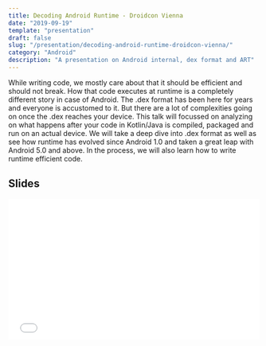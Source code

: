 ```yaml
---
title: Decoding Android Runtime - Droidcon Vienna
date: "2019-09-19"
template: "presentation"
draft: false
slug: "/presentation/decoding-android-runtime-droidcon-vienna/"
category: "Android"
description: "A presentation on Android internal, dex format and ART"
---
```


While writing code, we mostly care about that it should be efficient and should not break. How that code executes at runtime is a completely different story in case of Android. The .dex format has been here for years and everyone is accustomed to it. But there are a lot of complexities going on once the .dex reaches your device. This talk will focussed on analyzing on what happens after your code in Kotlin/Java is compiled, packaged and run on an actual device. We will take a deep dive into .dex format as well as see how runtime has evolved since Android 1.0 and taken a great leap with Android 5.0 and above. In the process, we will also learn how to write runtime efficient code.

## Slides
<div style="left: 0; width: 100%; height: 0; position: relative; padding-bottom: 56.1972%;"><iframe src="//speakerdeck.com/player/6b8603c7d03e463791f3c0735ef68f75" style="border: 0; top: 0; left: 0; width: 100%; height: 100%; position: absolute;" width="560" height="315" allowfullscreen scrolling="no" allow="encrypted-media"></iframe></div>